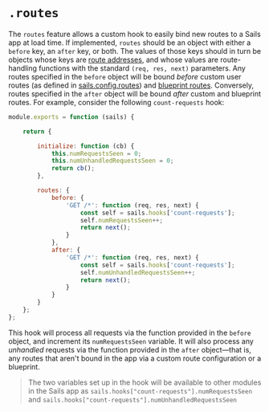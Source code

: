 # `.routes`

The `routes` feature allows a custom hook to easily bind new routes to a Sails app at load time.  If implemented, `routes` should be an object with either a `before` key, an `after` key, or both.  The values of those keys should in turn be objects whose keys are [route addresses](http://sailsjs.org/documentation/concepts/Routes/RouteTargetSyntax.html?q=route-address), and whose values are route-handling functions with the standard `(req, res, next)` parameters.  Any routes specified in the `before` object will be bound *before* custom user routes (as defined in [sails.config.routes](http://sailsjs.org/documentation/reference/sails.config/sails.config.routes.html)) and [blueprint routes](http://sailsjs.org/documentation/reference/blueprint-api?q=blueprint-routes).  Conversely, routes specified in the `after` object will be bound *after* custom and blueprint routes.  For example, consider the following `count-requests` hook:

```javascript
module.exports = function (sails) {

    return {

        initialize: function (cb) {
            this.numRequestsSeen = 0;
            this.numUnhandledRequestsSeen = 0;
            return cb();
        },

        routes: {
            before: {
                'GET /*': function (req, res, next) {
                    const self = sails.hooks['count-requests'];
                    self.numRequestsSeen++;
                    return next();
                }
            },
            after: {
                'GET /*': function (req, res, next) {
                    const self = sails.hooks['count-requests'];
                    self.numUnhandledRequestsSeen++;
                    return next();
                }
            }
        }
    };
};
```

This hook will process all requests via the function provided in the `before` object, and increment its `numRequestsSeen` variable.  It will also process any *unhandled* requests via the function provided in the `after` object&mdash;that is, any routes that aren't bound in the app via a custom route configuration or a blueprint.  

> The two variables set up in the hook will be available to other modules in the Sails app as `sails.hooks["count-requests"].numRequestsSeen` and `sails.hooks["count-requests"].numUnhandledRequestsSeen`


<docmeta name="displayName" value=".routes">
<docmeta name="stabilityIndex" value="3">
